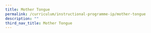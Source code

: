 ```yaml
---
title: Mother Tongue
permalink: /curriculum/instructional-programme-ip/mother-tongue
description: ""
third_nav_title: Mother Tongue
---
```



